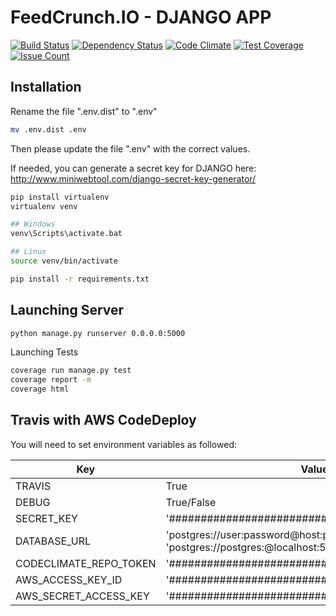 FeedCrunch.IO - DJANGO APP
====================

[![Build Status](https://travis-ci.com/DataIsTheNewBlack/FeedCrunch.IO.svg?token=Mwzs9s5gJEGyrsnoybN5&branch=master)](https://travis-ci.com/DataIsTheNewBlack/FeedCrunch.IO)
[![Dependency Status](https://gemnasium.com/badges/04ce4180e33774ce36e41e22b0942ec1.svg)](https://gemnasium.com/github.com/DataIsTheNewBlack/FeedCrunch.IO)
[![Code Climate](https://codeclimate.com/repos/5772aa87f97096006f001cb4/badges/7ea6335aee9b44fcdc67/gpa.svg)](https://codeclimate.com/repos/5772aa87f97096006f001cb4/feed)
[![Test Coverage](https://codeclimate.com/repos/5772aa87f97096006f001cb4/badges/7ea6335aee9b44fcdc67/coverage.svg)](https://codeclimate.com/repos/5772aa87f97096006f001cb4/coverage)
[![Issue Count](https://codeclimate.com/repos/5772aa87f97096006f001cb4/badges/7ea6335aee9b44fcdc67/issue_count.svg)](https://codeclimate.com/repos/5772aa87f97096006f001cb4/feed)

## Installation

Rename the file ".env.dist" to ".env"
```sh
mv .env.dist .env
```

Then please update the file ".env" with the correct values.

If needed, you can generate a secret key for DJANGO here: http://www.miniwebtool.com/django-secret-key-generator/

```sh
pip install virtualenv
virtualenv venv

## Windows
venv\Scripts\activate.bat

## Linux
source venv/bin/activate

pip install -r requirements.txt
```

## Launching Server

```sh
python manage.py runserver 0.0.0.0:5000
```

Launching Tests

```sh
coverage run manage.py test
coverage report -m
coverage html
```

## Travis with AWS CodeDeploy

You will need to set environment variables as followed:

| Key                    | Value                                                                                                    |
|------------------------|----------------------------------------------------------------------------------------------------------|
| TRAVIS                 | True                                                                                                     |
| DEBUG                  | True/False                                                                                               |
| SECRET_KEY             | '##############################################'                                                         |
| DATABASE_URL           | 'postgres://user:password@host:port/Database' (travis : 'postgres://postgres:@localhost:5432/travisci')  |
| CODECLIMATE_REPO_TOKEN | '##############################################'                                                         |
| AWS_ACCESS_KEY_ID      | '##############################################'                                                         |
| AWS_SECRET_ACCESS_KEY  | '##############################################'                                                         |
